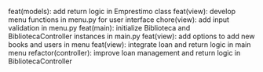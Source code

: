 feat(models): add return logic in Emprestimo class
feat(view): develop menu functions in menu.py for user interface
chore(view): add input validation in menu.py
feat(main): initialize Biblioteca and BibliotecaController instances in main.py
feat(view): add options to add new books and users in menu
feat(view): integrate loan and return logic in main menu
refactor(controller): improve loan management and return logic in BibliotecaController
